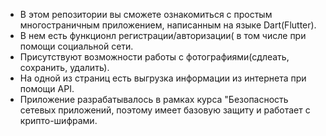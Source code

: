- В этом репозитории вы сможете ознакомиться с простым многостраничным приложением, написанным на языке Dart(Flutter).
- В нем есть функционл регистрации/авторизации( в том числе при помощи социальной сети.
- Присутствуют возможности работы с фотографиями(сдлеать, сохранить, удалить).
- На одной из страниц есть выгрузка информации из интернета при помощи API.
- Приложение разрабатывалось в рамках курса "Безопасность сетевых приложений, поэтому имеет базовую защиту и работает с крипто-шифрами.
